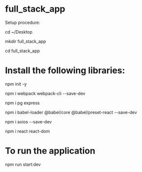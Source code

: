 # full_stack_app
Setup procedure:

cd ~/Desktop

mkdir full_stack_app

cd full_stack_app

# Install the following libraries:
npm init -y

npm i webpack webpack-cli --save-dev

npm i pg express

npm i babel-loader @babel/core @babel/preset-react --save-dev

npm i axios --save-dev

npm i react react-dom

# To run the application
npm run start:dev
